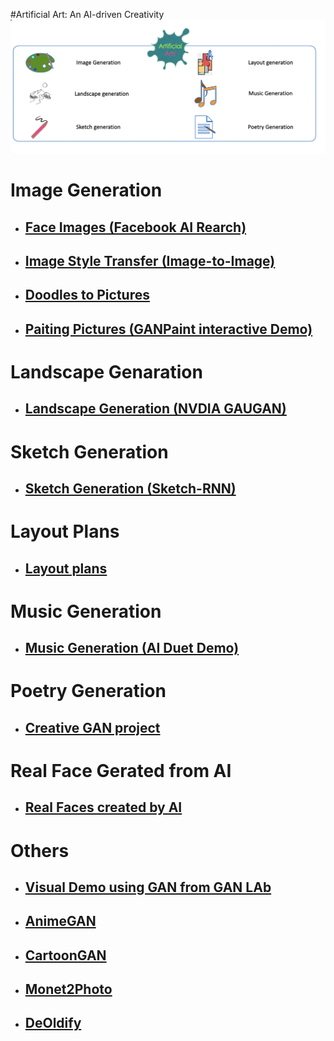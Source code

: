 #Artificial Art:  An AI-driven Creativity
![Artificial Art:  An AI-driven Creativity](/AI-art.png)
# Image Generation <br>
- ## [Face Images (Facebook AI Rearch)](https://poloclub.github.io/ganlab/)<br>
- ## [Image Style Transfer (Image-to-Image)](https://affinelayer.com/pixsrv/)</br>
- ## [Doodles to Pictures](https://mitmedialab.github.io/GAN-play/)<br>
- ## [Paiting Pictures (GANPaint interactive Demo)]( https://gandissect.csail.mit.edu)<br>
# Landscape Genaration <br>
- ## [Landscape Generation (NVDIA GAUGAN)](nvidia-research-mingyuliu.com/gaugan)<br>
# Sketch Generation <br>
- ## [Sketch Generation (Sketch-RNN)](https://magenta.tensorflow.org/assets/sketch_rnn_demo/multi_predict.html)<br>
# Layout Plans <br>
- ## [Layout plans](www.houseganpp.com)<br>
# Music Generation <br>
- ## [Music Generation (AI Duet Demo)](https://experiments.withgoogle.com/ai/ai-duet/view/)<br>
# Poetry Generation <br>
- ## [Creative GAN project](https://github.com/Machine-Learning-Tokyo/Poetry-GAN)<br>
# Real Face Gerated from AI
- ## [Real Faces created by AI](https://thispersondoesnotexist.com)<br>
# Others
- ## [Visual Demo using GAN from GAN LAb](https://poloclub.github.io/ganlab/)<br>
- ## [AnimeGAN](https://github.com/TonyLianLong/AnimeGAN.js)<br>
- ## [CartoonGAN](https://ai.minivision.cn/#/coreability/cartoon)<br>
- ## [Monet2Photo](https://make-a-monet.herokuapp.com)<br>
- ## [DeOldify](https://deoldify.ai)<br>
